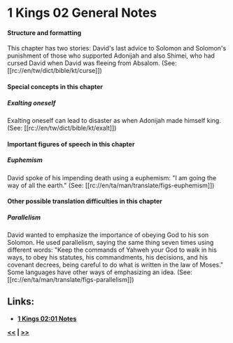 # 1 Kings 02 General Notes

#### Structure and formatting

This chapter has two stories: David's last advice to Solomon and Solomon's punishment of those who supported Adonijah and also Shimei, who had cursed David when David was fleeing from Absalom. (See: [[rc://en/tw/dict/bible/kt/curse]])

#### Special concepts in this chapter

##### Exalting oneself
Exalting oneself can lead to disaster as when Adonijah made himself king. (See: [[rc://en/tw/dict/bible/kt/exalt]])

#### Important figures of speech in this chapter

##### Euphemism
David spoke of his impending death using a euphemism: "I am going the way of all the earth." (See: [[rc://en/ta/man/translate/figs-euphemism]])

#### Other possible translation difficulties in this chapter

##### Parallelism

David wanted to emphasize the importance of obeying God to his son Solomon. He used parallelism, saying the same thing seven times using different words: "Keep the commands of Yahweh your God to walk in his ways, to obey his statutes, his commandments, his decisions, and his covenant decrees, being careful to do what is written in the law of Moses." Some languages have other ways of emphasizing an idea. (See: [[rc://en/ta/man/translate/figs-parallelism]])

## Links:

* __[1 Kings 02:01 Notes](./01.md)__

__[<<](../01/intro.md) | [>>](../03/intro.md)__
